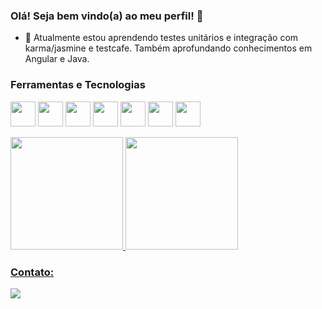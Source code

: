 ### Olá! Seja bem vindo(a) ao meu perfil! 👋

- 🌱 Atualmente estou aprendendo testes unitários e integração com karma/jasmine e testcafe. Também aprofundando conhecimentos em Angular e Java.

### Ferramentas e Tecnologias

<img src="https://cdn.jsdelivr.net/gh/devicons/devicon/icons/angularjs/angularjs-original.svg" width="40" height="40"/> <img src="https://cdn.jsdelivr.net/gh/devicons/devicon/icons/java/java-original.svg" width="40" height="40"/> <img src="https://cdn.jsdelivr.net/gh/devicons/devicon/icons/typescript/typescript-original.svg" width="40" height="40"/> <img src="https://cdn.jsdelivr.net/gh/devicons/devicon/icons/redhat/redhat-plain-wordmark.svg" width="40" height="40"/> <img src="https://cdn.jsdelivr.net/gh/devicons/devicon/icons/trello/trello-plain-wordmark.svg" width="40" height="40"/> <img src="https://cdn.jsdelivr.net/gh/devicons/devicon/icons/jenkins/jenkins-original.svg" width="40" height="40"/> <img src="https://cdn.jsdelivr.net/gh/devicons/devicon/icons/git/git-original.svg" width="40" height="40"/> 

<div>
<a href="https://github.com/felipecordeiro">
<img height="180em" src="https://github-readme-stats.vercel.app/api/top-langs/?username=felipecordeiro&layout=compact&langs_count=7&theme=dracula"/>
<img height="180em" src="https://github-readme-stats.vercel.app/api?username=felipecordeiro&show_icons=true&theme=dracula&include_all_commits=true&count_private=true"/>
</div>
  
### Contato:

<div>
<a href="https://www.linkedin.com/in/felipe-cordeiro-ramos/" target="_blank"><img src="https://img.shields.io/badge/-LinkedIn-%230077B5?style=for-the-badge&logo=linkedin&logoColor=white" target="_blank"></a>   
</div>
